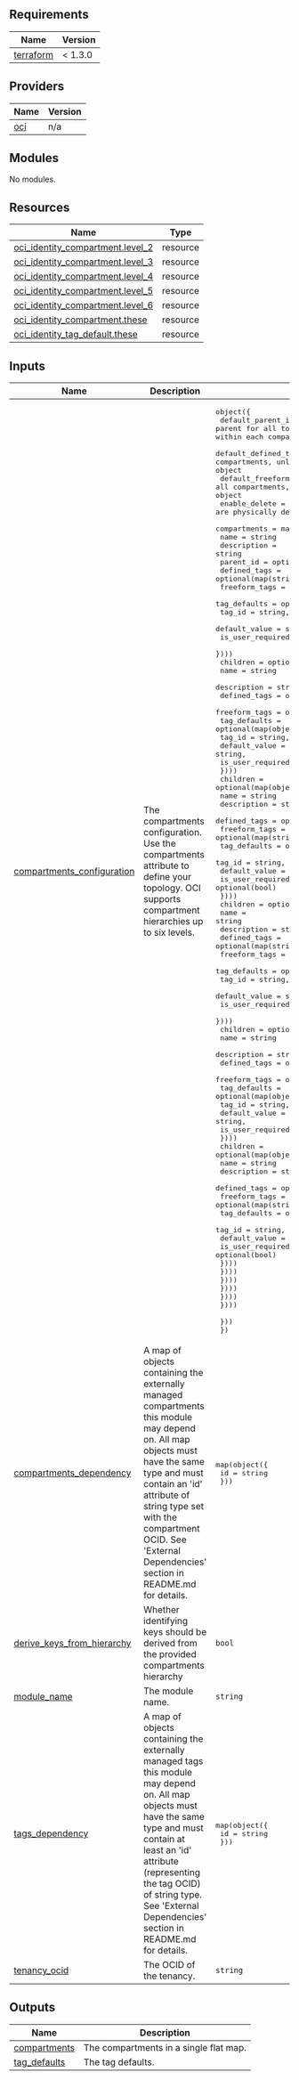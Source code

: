 ## Requirements

| Name | Version |
|------|---------|
| <a name="requirement_terraform"></a> [terraform](#requirement\_terraform) | < 1.3.0 |

## Providers

| Name | Version |
|------|---------|
| <a name="provider_oci"></a> [oci](#provider\_oci) | n/a |

## Modules

No modules.

## Resources

| Name | Type |
|------|------|
| [oci_identity_compartment.level_2](https://registry.terraform.io/providers/oracle/oci/latest/docs/resources/identity_compartment) | resource |
| [oci_identity_compartment.level_3](https://registry.terraform.io/providers/oracle/oci/latest/docs/resources/identity_compartment) | resource |
| [oci_identity_compartment.level_4](https://registry.terraform.io/providers/oracle/oci/latest/docs/resources/identity_compartment) | resource |
| [oci_identity_compartment.level_5](https://registry.terraform.io/providers/oracle/oci/latest/docs/resources/identity_compartment) | resource |
| [oci_identity_compartment.level_6](https://registry.terraform.io/providers/oracle/oci/latest/docs/resources/identity_compartment) | resource |
| [oci_identity_compartment.these](https://registry.terraform.io/providers/oracle/oci/latest/docs/resources/identity_compartment) | resource |
| [oci_identity_tag_default.these](https://registry.terraform.io/providers/oracle/oci/latest/docs/resources/identity_tag_default) | resource |

## Inputs

| Name | Description | Type | Default | Required |
|------|-------------|------|---------|:--------:|
| <a name="input_compartments_configuration"></a> [compartments\_configuration](#input\_compartments\_configuration) | The compartments configuration. Use the compartments attribute to define your topology. OCI supports compartment hierarchies up to six levels. | <pre>object({<br>    default_parent_id = optional(string) # the default parent for all top (first level) compartments. Use parent_id attribute within each compartment to specify different parents.<br>    default_defined_tags = optional(map(string)) # applies to all compartments, unless overriden by defined_tags in a compartment object<br>    default_freeform_tags = optional(map(string)) # applies to all compartments, unless overriden by freeform_tags in a compartment object<br>    enable_delete = optional(bool) # whether or not compartments are physically deleted when destroyed. Default is false.<br>    compartments = map(object({<br>      name          = string<br>      description   = string<br>      parent_id   = optional(string)<br>      defined_tags  = optional(map(string))<br>      freeform_tags = optional(map(string))<br>      tag_defaults     = optional(map(object({<br>        tag_id = string,<br>        default_value = string,<br>        is_user_required = optional(bool)<br>      })))<br>      children      = optional(map(object({<br>        name          = string<br>        description   = string<br>        defined_tags  = optional(map(string))<br>        freeform_tags = optional(map(string))<br>        tag_defaults     = optional(map(object({<br>            tag_id = string,<br>            default_value = string,<br>            is_user_required = optional(bool)<br>          })))<br>        children      = optional(map(object({<br>          name          = string<br>          description   = string<br>          defined_tags  = optional(map(string))<br>          freeform_tags = optional(map(string))<br>          tag_defaults     = optional(map(object({<br>            tag_id = string,<br>            default_value = string,<br>            is_user_required = optional(bool)<br>          })))<br>          children      = optional(map(object({<br>            name          = string<br>            description   = string<br>            defined_tags  = optional(map(string))<br>            freeform_tags = optional(map(string))<br>            tag_defaults     = optional(map(object({<br>              tag_id = string,<br>              default_value = string,<br>              is_user_required = optional(bool)<br>            })))<br>            children      = optional(map(object({<br>              name          = string<br>              description   = string<br>              defined_tags  = optional(map(string))<br>              freeform_tags = optional(map(string))<br>              tag_defaults     = optional(map(object({<br>                tag_id = string,<br>                default_value = string,<br>                is_user_required = optional(bool)<br>              })))<br>              children      = optional(map(object({<br>                name          = string<br>                description   = string<br>                defined_tags  = optional(map(string))<br>                freeform_tags = optional(map(string))<br>                tag_defaults     = optional(map(object({<br>                  tag_id = string,<br>                  default_value = string,<br>                  is_user_required = optional(bool)<br>                })))<br>              })))  <br>            })))<br>          })))<br>        })))<br>      })))  <br>    }))<br>  })</pre> | `null` | no |
| <a name="input_compartments_dependency"></a> [compartments\_dependency](#input\_compartments\_dependency) | A map of objects containing the externally managed compartments this module may depend on. All map objects must have the same type and must contain an 'id' attribute of string type set with the compartment OCID. See 'External Dependencies' section in README.md for details. | <pre>map(object({<br>    id = string<br>  }))</pre> | `null` | no |
| <a name="input_derive_keys_from_hierarchy"></a> [derive\_keys\_from\_hierarchy](#input\_derive\_keys\_from\_hierarchy) | Whether identifying keys should be derived from the provided compartments hierarchy | `bool` | `false` | no |
| <a name="input_module_name"></a> [module\_name](#input\_module\_name) | The module name. | `string` | `"iam-compartments"` | no |
| <a name="input_tags_dependency"></a> [tags\_dependency](#input\_tags\_dependency) | A map of objects containing the externally managed tags this module may depend on. All map objects must have the same type and must contain at least an 'id' attribute (representing the tag OCID) of string type. See 'External Dependencies' section in README.md for details. | <pre>map(object({<br>    id = string<br>  }))</pre> | `null` | no |
| <a name="input_tenancy_ocid"></a> [tenancy\_ocid](#input\_tenancy\_ocid) | The OCID of the tenancy. | `string` | n/a | yes |

## Outputs

| Name | Description |
|------|-------------|
| <a name="output_compartments"></a> [compartments](#output\_compartments) | The compartments in a single flat map. |
| <a name="output_tag_defaults"></a> [tag\_defaults](#output\_tag\_defaults) | The tag defaults. |
